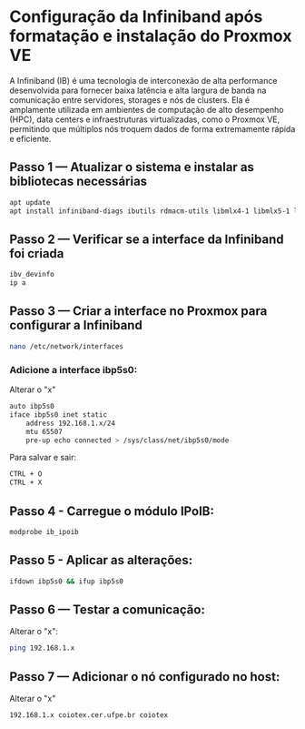 # Configuração da Infiniband após formatação e instalação do Proxmox VE
A Infiniband (IB) é uma tecnologia de interconexão de alta performance desenvolvida para fornecer baixa latência e alta largura de banda na comunicação entre servidores, storages e nós de clusters.
Ela é amplamente utilizada em ambientes de computação de alto desempenho (HPC), data centers e infraestruturas virtualizadas, como o Proxmox VE, permitindo que múltiplos nós troquem dados de forma extremamente rápida e eficiente.

## **Passo 1 — Atualizar o sistema e instalar as bibliotecas necessárias**

```bash
apt update
apt install infiniband-diags ibutils rdmacm-utils libmlx4-1 libmlx5-1 libibverbs1 ibverbs-utils
```
## Passo 2 — Verificar se a interface da Infiniband foi criada
```bash
ibv_devinfo
ip a
```
## Passo 3 — Criar a interface no Proxmox para configurar a Infiniband
```bash
nano /etc/network/interfaces
```
### Adicione a interface ibp5s0:
Alterar o "x"
```bash
auto ibp5s0
iface ibp5s0 inet static
    address 192.168.1.x/24
    mtu 65507
    pre-up echo connected > /sys/class/net/ibp5s0/mode
```
Para salvar e sair:
```bash
CTRL + O
CTRL + X
```
## Passo 4 - Carregue o módulo IPoIB:
```bash
modprobe ib_ipoib
```

## Passo 5 - Aplicar as alterações:
```bash
ifdown ibp5s0 && ifup ibp5s0
```

## Passo 6 — Testar a comunicação:
Alterar o "x":
```bash
ping 192.168.1.x
```

## Passo 7 — Adicionar o nó configurado no host:
Alterar o "x"
```bash
192.168.1.x coiotex.cer.ufpe.br coiotex
```

